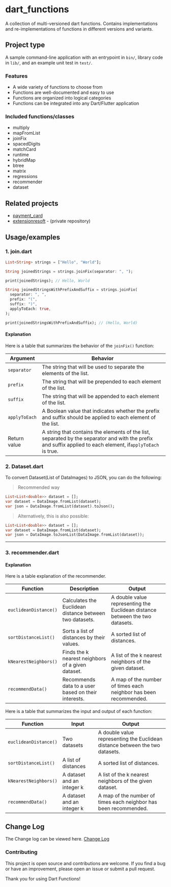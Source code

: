 # dart_functions

A collection of multi-versioned dart functions.
Contains implementations and re-implementations of functions in different versions and variants.

## Project type

A sample command-line application with an entrypoint in `bin/`, library code
in `lib/`, and an example unit test in `test/`.

### Features

* A wide variety of functions to choose from
* Functions are well-documented and easy to use
* Functions are organized into logical categories
* Functions can be integrated into any Dart/Flutter application

### Included functions/classes

* multiply
* mapFromList
* joinFix
* spacedDigits
* matchCard
* runtime
* hybridMap
* btree
* matrix
* regressions
* recommender
* dataset

## Related projects

* [payment_card](https://github.com/kenresoft/payment_card)
* [extensionresoft](https://github.com/kenresoft/extensionresoft) - (private repository)

## Usage/examples

### 1. join.dart

```dart
List<String> strings = ["Hello", "World"];

String joinedStrings = strings.joinFix(separator: ", ");

print(joinedStrings); // Hello, World

String joinedStringsWithPrefixAndSuffix = strings.joinFix(
  separator: ", ",
  prefix: "(",
  suffix: ")",
  applyToEach: true,
);

print(joinedStringsWithPrefixAndSuffix); // (Hello, World)
```

#### Explanation

Here is a table that summarizes the behavior of the `joinFix()` function:

| Argument      | Behavior                                                                                                                                                     |
|---------------|--------------------------------------------------------------------------------------------------------------------------------------------------------------|
| `separator`   | The string that will be used to separate the elements of the list.                                                                                           |
| `prefix`      | The string that will be prepended to each element of the list.                                                                                               |
| `suffix`      | The string that will be appended to each element of the list.                                                                                                |
| `applyToEach` | A Boolean value that indicates whether the prefix and suffix should be applied to each element of the list.                                                  |
| Return value  | A string that contains the elements of the list, separated by the separator and with the prefix and suffix applied to each element, if`applyToEach` is true. |

### 2. Dataset.dart

To convert Dataset(List of DataImages) to JSON, you can do the following:

> Recommended way

```dart
List<List<double>> dataset = [];
var dataset = DataImage.fromList(dataset);
var json = DataImage.fromList(dataset).toJson();
```

> Alternatively, this is also possible:

```dart
List<List<double>> dataset = [];
var dataset = DataImage.fromList(dataset);
var json = DataImage.toJsonList(DataImage.fromList(dataset));
```

---


### 3. recommender.dart

#### Explanation

Here is a table explanation of the recommender.

**Function** | **Description** | **Output**
---|---|---|
`euclideanDistance()` | Calculates the Euclidean distance between two datasets. | A double value representing the Euclidean distance between the two datasets.
`sortDistanceList()` | Sorts a list of distances by their values. | A sorted list of distances.
`kNearestNeighbors()` | Finds the k nearest neighbors of a given dataset. | A list of the k nearest neighbors of the given dataset.
`recommendData()` | Recommends data to a user based on their interests. | A map of the number of times each neighbor has been recommended.


Here is a table that summarizes the input and output of each function:


**Function** | **Input** | **Output**
---|---|---|
`euclideanDistance()` | Two datasets | A double value representing the Euclidean distance between the two datasets.
`sortDistanceList()` | A list of distances | A sorted list of distances.
`kNearestNeighbors()` | A dataset and an integer k | A list of the k nearest neighbors of the given dataset.
`recommendData()` | A dataset and an integer k | A map of the number of times each neighbor has been recommended.

## Change Log

The Change log can be viewed here.
[Change Log](CHANGELOG.md)

### Contributing

This project is open source and contributions are welcome.
If you find a bug or have an improvement, please open an issue or submit a pull request.

Thank you for using Dart Functions!

